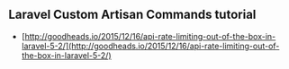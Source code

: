 ## Laravel Custom Artisan Commands tutorial

* [http://goodheads.io/2015/12/16/api-rate-limiting-out-of-the-box-in-laravel-5-2/](http://goodheads.io/2015/12/16/api-rate-limiting-out-of-the-box-in-laravel-5-2/)